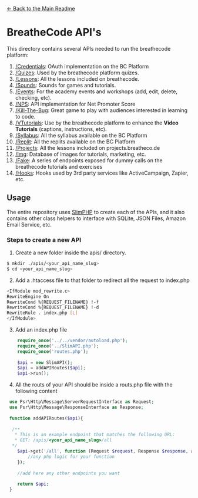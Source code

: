 [<- Back to the Main Readme](../docs/README.md)

# BreatheCode API's

This directory contains several APIs needed to run the breathecode platform:

1. [/Credentials](./credentials_.md): OAuth implementation on the BC Platform
3. [/Quizes](./quiz/README.md): Used by the breathecode platform quizes.
4. [/Lessons](./lesson/README.md): All the lessons included on breathecode.
5. [/Sounds](./sound/README.md): Sounds for games and tutorials.
6. [/Events](./event/README.md): For the academy events and workshops (add, edit, delete, checking, etc).
7. [/NPS](./nps/README.md): API implementation for Net Promoter Score
8. [/Kill-The-Bug](./kill-the-bug/README.md): Great game to play with audiences interested in learning to code.
9. [/VTutorials](./vtutorial/README.md): Use by the breathecode platform to enhance the **Video Tutorials** (captions, instructions, etc).
10. [/Syllabus](./syllabus/README.md): All the syllabus available on the BC Platform
11. [/Replit](./replit/README.md): All the replits available on the BC Platform
12. [/Projects](./project/README.md): All the lessons included on projects.breatheco.de
13. [/Img](./img/README.md): Database of images for tutorials, marketing, etc.
14. [/Fake](./fake/README.md): A series of endpoints exposed for dummy calls on the breathecode tutorials and exercises
15. [/Hooks](./hoos/README.md): Hooks used by 3rd party services like ActiveCampaign, Zapier, etc.

## Usage

The entire repository uses [SlimPHP](https://www.slimframework.com/) to create each of the APIs, and it also 
contains other class helpers to interface with SQLite, JSON Files, Amazon Email Service, etc.

### Steps to create a new API

1. Create a new folder inside the apis/ directory.
```sh
$ mkdir ./apis/<your_api_name_slug>
$ cd <your_api_name_slug>
```
2. Add a .htaccess file to that folder to redirect all the request to index.php
```sh
<IfModule mod_rewrite.c>
RewriteEngine On
RewriteCond %{REQUEST_FILENAME} !-f
RewriteCond %{REQUEST_FILENAME} !-d
RewriteRule . index.php [L]
</IfModule>
```
3. Add an index.php file
```php
	require_once('../../vendor/autoload.php');
	require_once('../SlimAPI.php');
	require_once('routes.php');
	
	$api = new SlimAPI();
	$api = addAPIRoutes($api);
	$api->run(); 
```
4. All the routs of your API should be inside a routs.php file with the following content
```php
 use Psr\Http\Message\ServerRequestInterface as Request;
 use Psr\Http\Message\ResponseInterface as Response;
 
 function addAPIRoutes($api){
 
  /**
   * This is an example endpoint that matches the following URL:
   * GET: /apis/<your_api_name_slug>/all
  */
 	$api->get('/all', function (Request $request, Response $response, array $args) use ($api) {
 	    //any php logic for your function
 	});
 	
 	//add here any other endpoints you want
 	
 	return $api;
 }
```
<!--stackedit_data:
eyJoaXN0b3J5IjpbODc2MDkwNTUxXX0=
-->